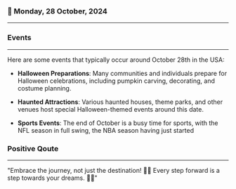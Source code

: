 ### 📅 Monday, 28 October, 2024
------
### Events
------
Here are some events that typically occur around October 28th in the USA:

- **Halloween Preparations**: Many communities and individuals prepare for Halloween celebrations, including pumpkin carving, decorating, and costume planning.
  
- **Haunted Attractions**: Various haunted houses, theme parks, and other venues host special Halloween-themed events around this date.

- **Sports Events**: The end of October is a busy time for sports, with the NFL season in full swing, the NBA season having just started
### Positive Qoute
------
"Embrace the journey, not just the destination! 🌟🚀 Every step forward is a step towards your dreams. 🌈✨"
